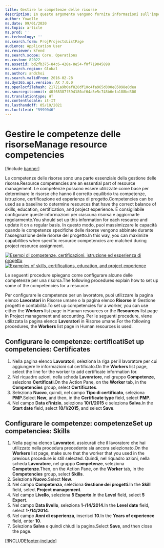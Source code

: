 ```yaml
---
title: Gestire le competenze delle risorse
description: In questo argomento vengono fornite informazioni sull'impostazione delle competenze per le risorse di progetto.
author: Yowelle
ms.date: 09/01/2020
ms.topic: article
ms.prod: ''
ms.technology: ''
ms.search.form: ProjProjectsListPage
audience: Application User
ms.reviewer: kfend
ms.search.scope: Core, Operations
ms.custom: 82022
ms.assetid: bd2fb375-84c6-428a-8e54-f0f719045898
ms.search.region: Global
ms.author: andchoi
ms.search.validFrom: 2016-02-28
ms.dyn365.ops.version: AX 7.0.0
ms.openlocfilehash: 21721a9b0af820df10c4fa965d000e85098e0dea
ms.sourcegitcommit: 40f68387f594180af64a5e5c748b6efa188bd300
ms.translationtype: HT
ms.contentlocale: it-IT
ms.lasthandoff: 05/10/2021
ms.locfileid: "5999046"
---
```

# <a name="manage-resource-competencies"></a><span data-ttu-id="44c8d-103">Gestire le competenze delle risorse</span><span class="sxs-lookup"><span data-stu-id="44c8d-103">Manage resource competencies</span></span>

[!include [banner](../includes/banner.md)]

<span data-ttu-id="44c8d-104">Le competenze delle risorse sono una parte essenziale della gestione delle risorse.</span><span class="sxs-lookup"><span data-stu-id="44c8d-104">Resource competencies are an essential part of resource management.</span></span> <span data-ttu-id="44c8d-105">Le competenze possono essere utilizzate come base per determinare le risorse che hanno il corretto equilibrio tra competenze, istruzione, certificazione ed esperienza di progetto.</span><span class="sxs-lookup"><span data-stu-id="44c8d-105">Competencies can be used as a baseline to determine resources that have the correct balance of skills, education, certification, and project experience.</span></span> <span data-ttu-id="44c8d-106">È consigliabile configurare queste informazioni per ciascuna risorsa e aggiornarle regolarmente.</span><span class="sxs-lookup"><span data-stu-id="44c8d-106">You should set up this information for each resource and update it on a regular basis.</span></span> <span data-ttu-id="44c8d-107">In questo modo, puoi massimizzare le capacità quando le competenze specifiche delle risorse vengono abbinate durante l'assegnazione delle risorse del progetto.</span><span class="sxs-lookup"><span data-stu-id="44c8d-107">In this way, you can maximize capabilities when specific resource competencies are matched during project resource assignment.</span></span>

<span data-ttu-id="44c8d-108">[![Esempi di competenze, certificazioni, istruzione ed esperienza di progetto](./media/projectresourcing06-1024x383.jpg)](./media/projectresourcing06.jpg)</span><span class="sxs-lookup"><span data-stu-id="44c8d-108">[![Examples of skills, certifications, education, and project experience](./media/projectresourcing06-1024x383.jpg)](./media/projectresourcing06.jpg)</span></span>

<span data-ttu-id="44c8d-109">Le seguenti procedure spiegano come configurare alcune delle competenze per una risorsa.</span><span class="sxs-lookup"><span data-stu-id="44c8d-109">The following procedures explain how to set up some of the competencies for a resource.</span></span>

<span data-ttu-id="44c8d-110">Per configurare le competenze per un lavoratore, puoi utilizzare la pagina elenco **Lavoratori** in Risorse umane o la pagina elenco **Risorse** in Gestione progetti e contabilità.</span><span class="sxs-lookup"><span data-stu-id="44c8d-110">To set up competencies for a worker, you can use either the **Workers** list page in Human resources or the **Resources** list page in Project management and accounting.</span></span> <span data-ttu-id="44c8d-111">Per le seguenti procedure, viene utilizzata la pagina elenco **Lavoratori** in Risorse umane.</span><span class="sxs-lookup"><span data-stu-id="44c8d-111">For the following procedures, the **Workers** list page in Human resources is used.</span></span>

## <a name="set-up-competencies-certificates"></a><span data-ttu-id="44c8d-112">Configurare le competenze: certificati</span><span class="sxs-lookup"><span data-stu-id="44c8d-112">Set up competencies: Certificates</span></span>

1. <span data-ttu-id="44c8d-113">Nella pagina elenco **Lavoratori**, seleziona la riga per il lavoratore per cui aggiungere le informazioni sul certificato.</span><span class="sxs-lookup"><span data-stu-id="44c8d-113">On the **Workers** list page, select the line for the worker to add certificate information for.</span></span>
2. <span data-ttu-id="44c8d-114">Nel riquadro azioni, nella scheda **Lavoratore**, nel gruppo **Competenze**, seleziona **Certificati**.</span><span class="sxs-lookup"><span data-stu-id="44c8d-114">On the Action Pane, on the **Worker** tab, in the **Competencies** group, select **Certificates**.</span></span>
3. <span data-ttu-id="44c8d-115">Seleziona **Nuovo**, quindi, nel campo **Tipo di certificato**, seleziona **PMP**.</span><span class="sxs-lookup"><span data-stu-id="44c8d-115">Select **New**, and then, in the **Certificate type** field, select **PMP**.</span></span>
4. <span data-ttu-id="44c8d-116">Nel campo **Data d'inizio**, seleziona **10/1/2015** e seleziona **Salva**.</span><span class="sxs-lookup"><span data-stu-id="44c8d-116">In the **Start date** field, select **10/1/2015**, and select **Save**.</span></span>

## <a name="set-up-competencies-skills"></a><span data-ttu-id="44c8d-117">Configurare le competenze: competenze</span><span class="sxs-lookup"><span data-stu-id="44c8d-117">Set up competencies: Skills</span></span>

1. <span data-ttu-id="44c8d-118">Nella pagina elenco **Lavoratori**, assicurati che il lavoratore che hai utilizzato nella procedura precedente sia ancora selezionato.</span><span class="sxs-lookup"><span data-stu-id="44c8d-118">On the **Workers** list page, make sure that the worker that you used in the previous procedure is still selected.</span></span> <span data-ttu-id="44c8d-119">Quindi, nel riquadro azioni, nella scheda **Lavoratore**, nel gruppo **Competenze**, seleziona **Competenze**.</span><span class="sxs-lookup"><span data-stu-id="44c8d-119">Then, on the Action Pane, on the **Worker** tab, in the **Competencies** group, select **Skills**.</span></span>
2. <span data-ttu-id="44c8d-120">Seleziona **Nuovo**.</span><span class="sxs-lookup"><span data-stu-id="44c8d-120">Select **New**.</span></span>
3. <span data-ttu-id="44c8d-121">Nel campo **Competenza**, seleziona **Gestione dei progetti**.</span><span class="sxs-lookup"><span data-stu-id="44c8d-121">In the **Skill** field, select **Project management**.</span></span>
4. <span data-ttu-id="44c8d-122">Nel campo **Livello**, seleziona **5 Esperto**.</span><span class="sxs-lookup"><span data-stu-id="44c8d-122">In the **Level** field, select **5 Expert**.</span></span>
5. <span data-ttu-id="44c8d-123">Nel campo **Data livello**, seleziona **1-/14/2014**.</span><span class="sxs-lookup"><span data-stu-id="44c8d-123">In the **Level date** field, select **1-/14/2014**.</span></span>
6. <span data-ttu-id="44c8d-124">Nel campo **Anni di esperienza**, inserisci **10**.</span><span class="sxs-lookup"><span data-stu-id="44c8d-124">In the **Years of experience** field, enter **10**.</span></span>
7. <span data-ttu-id="44c8d-125">Seleziona **Salva** e quindi chiudi la pagina.</span><span class="sxs-lookup"><span data-stu-id="44c8d-125">Select **Save**, and then close the page.</span></span>


[!INCLUDE[footer-include](../includes/footer-banner.md)]